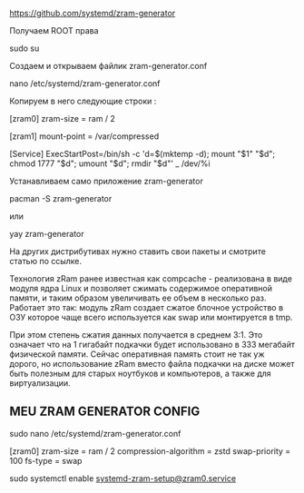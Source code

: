 https://github.com/systemd/zram-generator

Получаем  ROOT  права

sudo su

Создаем и открываем файлик   zram-generator.conf

nano /etc/systemd/zram-generator.conf

Копируем в него следующие строки :

[zram0]
zram-size = ram / 2

[zram1]
mount-point = /var/compressed

[Service]
ExecStartPost=/bin/sh -c 'd=$(mktemp -d); mount "$1" "$d"; chmod 1777 "$d"; umount "$d"; rmdir "$d"' _ /dev/%i

Устанавливаем само приложение zram-generator

 pacman -S zram-generator

или

yay zram-generator

На других дистрибутивах нужно ставить свои пакеты и смотрите статью по ссылке.




Технология zRam ранее известная как compcache - реализована в виде модуля ядра Linux и позволяет сжимать содержимое оперативной памяти, и таким образом увеличивать ее объем в несколько раз. Работает это так: модуль zRam создает сжатое блочное устройство в ОЗУ которое чаще всего используется как swap или монтируется в tmp.

При этом степень сжатия данных получается в среднем 3:1. Это означает что на 1 гигабайт подкачки будет использовано в 333 мегабайт физической памяти. Сейчас оперативная память стоит не так уж дорого, но использование zRam вместо файла подкачки на диске может быть полезным для старых ноутбуков и компьютеров, а также для виртуализации.



## MEU ZRAM GENERATOR CONFIG 
sudo nano /etc/systemd/zram-generator.conf

[zram0]
zram-size = ram / 2
compression-algorithm = zstd
swap-priority = 100
fs-type = swap


sudo systemctl enable systemd-zram-setup@zram0.service